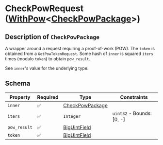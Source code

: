 # CheckPowRequest ([WithPow](../../routes/check_pow/CheckPowRequest.md)\<[CheckPowPackage](../../routes/check_pow/CheckPowPackage.md)\>)

## Description of `CheckPowPackage`
A wrapper around a request requiring a proof-of-work (POW). The `token` is obtained from a
`GetPowTokenRequest`. Some hash of `inner` is squared `iters` times (modulo `token`) to obtain
`pow_result`.

See `inner`'s value for the underlying type.

## Schema

| Property | Required | Type | Constraints |
| --- | --- | --- | --- |
| `inner` | ✅ | [CheckPowPackage](../../routes/check_pow/CheckPowPackage.md) |     | 
| `iters` | ✅ | `Integer` | `uint32` - Bounds: [0, -] | 
| `pow_result` | ✅ | [BigUintField](../../fields/big_uint/BigUintField.md) |     | 
| `token` | ✅ | [BigUintField](../../fields/big_uint/BigUintField.md) |     | 


